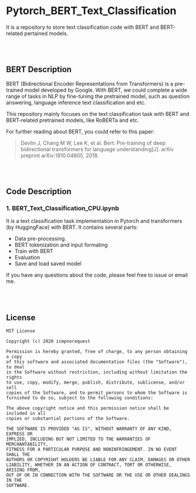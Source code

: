 # Pytorch_BERT_Text_Classification
It is a repository to store text classification code with BERT and BERT-related pertained models.

<br></br>

## BERT Description

BERT (Bidirectional Encoder Representations from Transformers) is a pre-trained model developed by Google. With BERT, we could complete a wide range of tasks in NLP by fine-tuning the pretrained model, such as question answering, language inference text classification and etc. 

This repository mainly focuses on the text classification task with BERT and BERT-related pretrained models, like RoBERTa and etc. 

For further reading about BERT, you could refer to this paper:
> Devlin J, Chang M W, Lee K, et al. Bert: Pre-training of deep bidirectional transformers for language understanding[J]. arXiv preprint arXiv:1810.04805, 2018.

<br></br>

## Code Description

### 1. BERT_Text_Classification_CPU.ipynb

It is a text classification task implementation in Pytorch and transformers (by HuggingFace) with BERT. It contains several parts:

- Data pre-processing
- BERT tokenization and input formating
- Train with BERT
- Evaluation
- Save and load saved model

If you have any questions about the code, please feel free to issue or email me. 

<br></br>

## License
```
MIT License

Copyright (c) 2020 icmpnorequest

Permission is hereby granted, free of charge, to any person obtaining a copy
of this software and associated documentation files (the "Software"), to deal
in the Software without restriction, including without limitation the rights
to use, copy, modify, merge, publish, distribute, sublicense, and/or sell
copies of the Software, and to permit persons to whom the Software is
furnished to do so, subject to the following conditions:

The above copyright notice and this permission notice shall be included in all
copies or substantial portions of the Software.

THE SOFTWARE IS PROVIDED "AS IS", WITHOUT WARRANTY OF ANY KIND, EXPRESS OR
IMPLIED, INCLUDING BUT NOT LIMITED TO THE WARRANTIES OF MERCHANTABILITY,
FITNESS FOR A PARTICULAR PURPOSE AND NONINFRINGEMENT. IN NO EVENT SHALL THE
AUTHORS OR COPYRIGHT HOLDERS BE LIABLE FOR ANY CLAIM, DAMAGES OR OTHER
LIABILITY, WHETHER IN AN ACTION OF CONTRACT, TORT OR OTHERWISE, ARISING FROM,
OUT OF OR IN CONNECTION WITH THE SOFTWARE OR THE USE OR OTHER DEALINGS IN THE
SOFTWARE.
```
